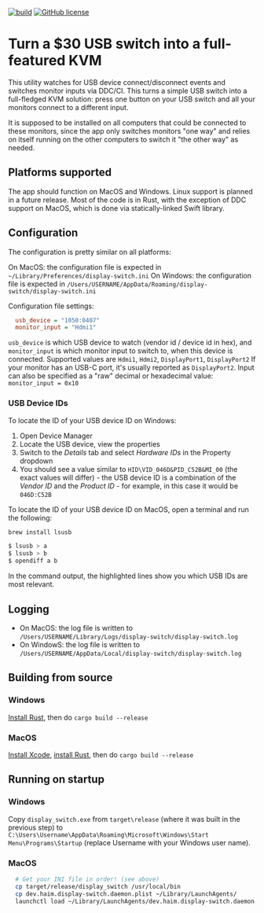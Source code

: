 [![build](https://github.com/haimgel/display-switch/workflows/build/badge.svg?branch=master)](https://github.com/haimgel/display-switch/actions)
[![GitHub license](https://img.shields.io/github/license/haimgel/display-switch)](https://github.com/haimgel/display-switch/blob/master/LICENSE)

# Turn a $30 USB switch into a full-featured KVM

This utility watches for USB device connect/disconnect events and switches monitor inputs via DDC/CI. This turns
a simple USB switch into a full-fledged KVM solution: press one button on your USB switch and all your monitors
connect to a different input.

It is supposed to be installed on all computers that could be connected to these monitors, since the app only switches
monitors "one way" and relies on itself running on the other computers to switch it "the other way" as needed.
 
## Platforms supported

The app should function on MacOS and Windows. Linux support is planned in a future release. Most of the code is in
Rust, with the exception of DDC support on MacOS, which is done via statically-linked Swift library.

## Configuration

The configuration is pretty similar on all platforms:

On MacOS: the configuration file is expected in `~/Library/Preferences/display-switch.ini`
On Windows: the configuration file is expected in `/Users/USERNAME/AppData/Roaming/display-switch/display-switch.ini`

Configuration file settings:

```ini
  usb_device = "1050:0407"
  monitor_input = "Hdmi1"
```

`usb_device` is which USB device to watch (vendor id / device id in hex), and `monitor_input` is which monitor input
to switch to, when this device is connected. Supported values are `Hdmi1`, `Hdmi2`, `DisplayPort1`, `DisplayPort2`
If your monitor has an USB-C port, it's usually reported as `DisplayPort2`. Input can also be specified as a "raw"
decimal or hexadecimal value: `monitor_input = 0x10`

### USB Device IDs
To locate the ID of your USB device ID on Windows:
1. Open Device Manager
2. Locate the USB device, view the properties
3. Switch to the *Details* tab and select *Hardware IDs* in the Property dropdown
4. You should see a value similar to `HID\VID_046D&PID_C52B&MI_00` (the exact values will differ) - the USB device ID is a combination of the *Vendor ID* and the *Product ID* - for example, in this case it would be `046D:C52B`

To locate the ID of your USB device ID on MacOS, open a terminal and run the following:
```bash
brew install lsusb

$ lsusb > a
$ lsusb > b
$ opendiff a b
```
In the command output, the highlighted lines show you which USB IDs are most relevant.

## Logging

* On MacOS: the log file is written to `/Users/USERNAME/Library/Logs/display-switch/display-switch.log`
* On WindowS: the log file is written to `/Users/USERNAME/AppData/Local/display-switch/display-switch.log`

## Building from source

### Windows

[Install Rust](https://www.rust-lang.org/tools/install), then do `cargo build --release`

### MacOS

[Install Xcode](https://developer.apple.com/xcode/), [install Rust](https://www.rust-lang.org/tools/install), then do
`cargo build --release` 

## Running on startup

### Windows

Copy `display_switch.exe` from `target\release` (where it was built in the previous step) to 
`C:\Users\Username\AppData\Roaming\Microsoft\Windows\Start Menu\Programs\Startup` (replace Username with your 
Windows user name).

### MacOS

```bash
  # Get your INI file in order! (see above)
  cp target/release/display_switch /usr/local/bin
  cp dev.haim.display-switch.daemon.plist ~/Library/LaunchAgents/
  launchctl load ~/Library/LaunchAgents/dev.haim.display-switch.daemon.plist
```
